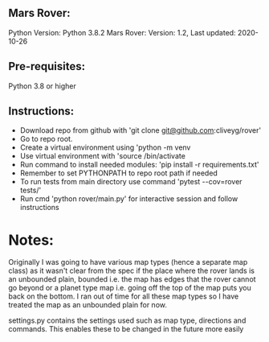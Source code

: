 Mars Rover:
----------

Python Version: Python 3.8.2
Mars Rover: Version: 1.2, Last updated: 2020-10-26

## Pre-requisites:

Python 3.8 or higher

## Instructions:

* Download repo from github with 'git clone git@github.com:cliveyg/rover'
* Go to repo root.
* Create a virtual environment using 'python -m venv <name>
* Use virtual environment with 'source <name>/bin/activate
* Run command to install needed modules: 'pip install -r requirements.txt'
* Remember to set PYTHONPATH to repo root path if needed
* To run tests from main directory use command 'pytest --cov=rover tests/'
* Run cmd 'python rover/main.py' for interactive session and follow instructions

# Notes:

Originally I was going to have various map types (hence a separate map class) as it 
wasn't clear from the spec if the place where the rover lands is an unbounded plain,
bounded i.e. the map has edges that the rover cannot go beyond or a planet type map 
i.e. going off the top of the map puts you back on the bottom. 
I ran out of time for all these map types so I have treated the map as an unbounded
plain for now.  

settings.py contains the settings used such as map type, directions and commands.
This enables these to be changed in the future more easily

